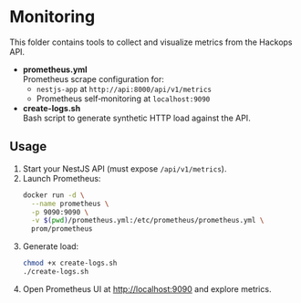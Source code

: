 # Monitoring

This folder contains tools to collect and visualize metrics from the Hackops API.

- **prometheus.yml**  
  Prometheus scrape configuration for:
  - `nestjs-app` at `http://api:8000/api/v1/metrics`
  - Prometheus self‑monitoring at `localhost:9090`
- **create-logs.sh**  
  Bash script to generate synthetic HTTP load against the API.


## Usage

1. Start your NestJS API (must expose `/api/v1/metrics`).
2. Launch Prometheus:
   ```bash
   docker run -d \
     --name prometheus \
     -p 9090:9090 \
     -v $(pwd)/prometheus.yml:/etc/prometheus/prometheus.yml \
     prom/prometheus
   ```
3. Generate load:
   ```bash
   chmod +x create-logs.sh
   ./create-logs.sh
   ```
4. Open Prometheus UI at <http://localhost:9090> and explore metrics.
